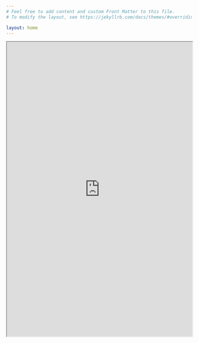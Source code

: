 ```yaml
---
# Feel free to add content and custom Front Matter to this file.
# To modify the layout, see https://jekyllrb.com/docs/themes/#overriding-theme-defaults

layout: home
---
```

<!DOCTYPE html>
<html>
<head>
	<title>My Jupyter Notebook</title>
</head>
<body>
	<iframe src="https://github.com/Flora-love-cat/CPSC552/blob/main/1introDL.html" width="100%" height="800"></iframe>
</body>
</html>